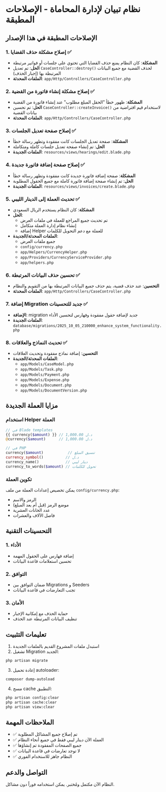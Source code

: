 # نظام تبيان لإدارة المحاماة - الإصلاحات المطبقة

## الإصلاحات المطبقة في هذا الإصدار

### 1. إصلاح مشكلة حذف القضايا ✅
- **المشكلة**: كان النظام يمنع حذف القضايا التي تحتوي على جلسات أو فواتير مرتبطة
- **الحل**: تم تعديل `CaseController::destroy()` لحذف القضية مع جميع البيانات المرتبطة بها (إجبار الحذف)
- **الملفات المحدثة**: `app/Http/Controllers/CaseController.php`

### 2. إصلاح مشكلة إنشاء فاتورة من القضية ✅
- **المشكلة**: ظهور خطأ "الحقل المبلغ مطلوب" عند إنشاء فاتورة من القضية
- **الحل**: تم تحسين `CaseController::createInvoice()` لاستخدام قيم افتراضية من بيانات القضية
- **الملفات المحدثة**: `app/Http/Controllers/CaseController.php`

### 3. إصلاح صفحة تعديل الجلسات ✅
- **المشكلة**: صفحة تعديل الجلسات كانت مفقودة وتظهر رسالة خطأ
- **الحل**: تم إنشاء صفحة تعديل جلسات كاملة ومتكاملة
- **الملفات الجديدة**: `resources/views/hearings/edit.blade.php`

### 4. إصلاح صفحة إضافة فاتورة جديدة ✅
- **المشكلة**: صفحة إضافة فاتورة جديدة كانت مفقودة وتظهر رسالة خطأ
- **الحل**: تم إنشاء صفحة إضافة فاتورة كاملة مع جميع الحقول المطلوبة
- **الملفات الجديدة**: `resources/views/invoices/create.blade.php`

### 5. تحديث العملة إلى الدينار الليبي ✅
- **المشكلة**: كان النظام يستخدم الريال السعودي
- **الحل**: 
  - تم تحديث جميع المراجع للعملة في ملفات العرض
  - إنشاء نظام إدارة العملة متكامل
  - إضافة Helper للعملة مع دعم التحويل للكلمات
- **الملفات المحدثة/الجديدة**:
  - جميع ملفات العرض
  - `config/currency.php`
  - `app/Helpers/CurrencyHelper.php`
  - `app/Providers/CurrencyServiceProvider.php`
  - `app/helpers.php`

### 6. تحسين حذف البيانات المرتبطة ✅
- **التحسين**: عند حذف قضية، يتم حذف جميع البيانات المرتبطة بها من التقويم والنظام
- **الملفات المحدثة**: `app/Http/Controllers/CaseController.php`

### 7. إضافة Migration جديد للتحسينات ✅
- **الإضافة**: migration جديد لإضافة حقول مفقودة وفهارس لتحسين الأداء
- **الملفات الجديدة**: `database/migrations/2025_10_05_210000_enhance_system_functionality.php`

### 8. تحديث النماذج والعلاقات ✅
- **التحسين**: إضافة نماذج مفقودة وتحديث العلاقات
- **الملفات المحدثة/الجديدة**:
  - `app/Models/CaseModel.php`
  - `app/Models/Task.php`
  - `app/Models/Payment.php`
  - `app/Models/Expense.php`
  - `app/Models/Document.php`
  - `app/Models/DocumentVersion.php`

## مزايا العملة الجديدة

### استخدام Helper العملة
```php
// في Blade templates
{{ currency($amount) }} // 1,000.00 د.ل
@currency($amount)      // 1,000.00 د.ل

// في PHP
currency($amount)           // تنسيق المبلغ
currency_symbol()          // د.ل
currency_name()            // دينار ليبي
currency_to_words($amount) // تحويل للكلمات
```

### تكوين العملة
يمكن تخصيص إعدادات العملة من ملف `config/currency.php`:
- الرمز والاسم
- موضع الرمز (قبل أم بعد المبلغ)
- عدد الخانات العشرية
- فاصل الآلاف والعشرات

## التحسينات التقنية

### 1. الأداء
- إضافة فهارس على الحقول المهمة
- تحسين استعلامات قاعدة البيانات

### 2. التوافق
- ضمان التوافق بين Migrations و Seeders
- تجنب التعارضات في قاعدة البيانات

### 3. الأمان
- حماية الحذف مع إمكانية الإجبار
- تنظيف البيانات المرتبطة عند الحذف

## تعليمات التثبيت

1. استبدل ملفات المشروع القديم بالملفات الجديدة
2. تشغيل Migration الجديد:
```bash
php artisan migrate
```

3. إعادة تحميل autoloader:
```bash
composer dump-autoload
```

4. مسح cache التطبيق:
```bash
php artisan config:clear
php artisan cache:clear
php artisan view:clear
```

## الملاحظات المهمة

- ✅ تم إصلاح جميع المشاكل المطلوبة
- ✅ العملة الآن دينار ليبي فقط في جميع أنحاء النظام
- ✅ جميع الصفحات المفقودة تم إنشاؤها
- ✅ لا توجد تعارضات في قاعدة البيانات
- ✅ النظام جاهز للاستخدام الفوري

## التواصل والدعم

النظام الآن مكتمل ومُختبر. يمكن استخدامه فوراً دون مشاكل.